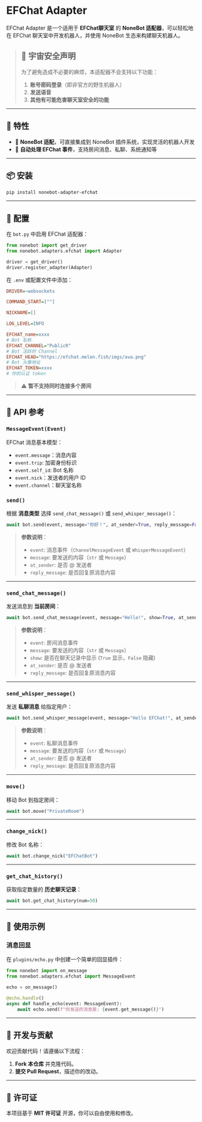 # EFChat Adapter

EFChat Adapter 是一个适用于 **EFChat聊天室** 的 **NoneBot 适配器**，可以轻松地在 EFChat 聊天室中开发机器人，并使用 NoneBot 生态来构建聊天机器人。

> ## 🚨 宇宙安全声明
>
> 为了避免造成不必要的麻烦，本适配器不会支持以下功能：
> 1. **账号密码登录**（即非官方的野生机器人）
> 2. **发送语音**
> 3. **其他有可能危害聊天室安全的功能**

---

## 🚀 特性
- 🔌 **NoneBot 适配**，可直接集成到 NoneBot 插件系统，实现灵活的机器人开发
- 📡 **自动处理 EFChat 事件**，支持房间消息、私聊、系统通知等

---

## 📦 安装
```bash
pip install nonebot-adapter-efchat
```
---

## 🔧 配置
在 `bot.py` 中启用 EFChat 适配器：
```python
from nonebot import get_driver
from nonebot.adapters.efchat import Adapter

driver = get_driver()
driver.register_adapter(Adapter)
```

在 `.env` 或配置文件中添加：
```ini
DRIVER=~websockets

COMMAND_START=[""]

NICKNAME=[]

LOG_LEVEL=INFO

EFCHAT_name=xxxx
# Bot 名称
EFCHAT_CHANNEL="PublicR"
# Bot 活跃的 Channel
EFCHAT_HEAD="https://efchat.melon.fish/imgs/ava.png"
# Bot 头像地址
EFCHAT_TOKEN=xxxx
# 你的认证 token
```

> ⚠️ **暂不支持同时连接多个房间**

---

## 📖 API 参考

### `MessageEvent(Event)`
EFChat 消息基本模型：
- `event.message`：消息内容
- `event.trip`: 加密身份标识
- `event.self_id`: Bot 名称
- `event.nick`：发送者的用户 ID
- `event.channel`：聊天室名称

### `send()`
根据 **消息类型** 选择 `send_chat_message()` 或 `send_whisper_message()`：
```python
await bot.send(event, message="你好！", at_sender=True, reply_message=False)
```
> **参数说明**：
> - `event`: 消息事件（`ChannelMessageEvent` 或 `WhisperMessageEvent`）
> - `message`: 要发送的内容（`str` 或 `Message`）
> - `at_sender`: 是否 @ 发送者
> - `reply_message`: 是否回复原消息内容

---

### `send_chat_message()`
发送消息到 **当前房间**：
```python
await bot.send_chat_message(event, message="Hello!", show=True, at_sender=False, reply_message=False)
```
> **参数说明**：
> - `event`: 房间消息事件
> - `message`: 要发送的内容（`str` 或 `Message`）
> - `show`: 是否在聊天记录中显示 (`True` 显示，`False` 隐藏)
> - `at_sender`: 是否 @ 发送者
> - `reply_message`: 是否回复原消息内容

---

### `send_whisper_message()`
发送 **私聊消息** 给指定用户：
```python
await bot.send_whisper_message(event, message="Hello EFChat!", at_sender=False, reply_message=False)
```
> **参数说明**：
> - `event`: 私聊消息事件
> - `message`: 要发送的内容（`str` 或 `Message`）
> - `at_sender`: 是否 @ 发送者
> - `reply_message`: 是否回复原消息内容

---

### `move()`
移动 Bot 到指定房间：
```python
await bot.move("PrivateRoom")
```

---

### `change_nick()`
修改 Bot 名称：
```python
await bot.change_nick("EFChatBot")
```

---

### `get_chat_history()`
获取指定数量的 **历史聊天记录**：
```python
await bot.get_chat_history(num=50)
```

---

## 💬 使用示例

### **消息回显**
在 `plugins/echo.py` 中创建一个简单的回显插件：
```python
from nonebot import on_message
from nonebot.adapters.efchat import MessageEvent

echo = on_message()

@echo.handle()
async def handle_echo(event: MessageEvent):
    await echo.send(f"你发送的消息是: {event.get_message()}")
```

---

## 🔨 开发与贡献
欢迎贡献代码！请遵循以下流程：
1. **Fork 本仓库** 并克隆代码。
2. **提交 Pull Request**，描述你的改动。

---

## 📜 许可证
本项目基于 **MIT 许可证** 开源，你可以自由使用和修改。
